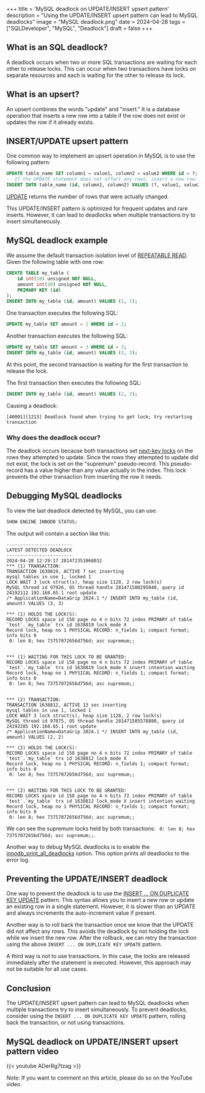 +++
title = 'MySQL deadlock on UPDATE/INSERT upsert pattern'
description = "Using the UPDATE/INSERT upsert pattern can lead to MySQL deadlocks"
image = "MySQL deadlock.png"
date = 2024-04-28
tags = ["SQLDeveloper", "MySQL", "Deadlock"]
draft = false
+++

## What is an SQL deadlock?

A deadlock occurs when two or more SQL transactions are waiting for each other to release locks. This can occur when two transactions have locks on separate resources and each is waiting for the other to release its lock.

## What is an upsert?

An upsert combines the words "update" and "insert." It is a database operation that inserts a new row into a table if the row does not exist or updates the row if it already exists.

## INSERT/UPDATE upsert pattern

One common way to implement an upsert operation in MySQL is to use the following pattern:

```sql
UPDATE table_name SET column1 = value1, column2 = value2 WHERE id = ?;
-- If the UPDATE statement does not affect any rows, insert a new row:
INSERT INTO table_name (id, column1, column2) VALUES (?, value1, value2);
```

[UPDATE](https://dev.mysql.com/doc/refman/8.0/en/update.html) returns the number of rows that were actually changed.

This UPDATE/INSERT pattern is optimized for frequent updates and rare inserts. However, it can lead to deadlocks when multiple transactions try to insert simultaneously.

## MySQL deadlock example

We assume the default transaction isolation level of [REPEATABLE READ](https://dev.mysql.com/doc/refman/8.0/en/innodb-transaction-isolation-levels.html#isolevel_repeatable-read). Given the following table with one row:

```sql
CREATE TABLE my_table (
    id int(10) unsigned NOT NULL,
    amount int(10) unsigned NOT NULL,
    PRIMARY KEY (id)
);
INSERT INTO my_table (id, amount) VALUES (1, 1);
```

One transaction executes the following SQL:

```sql
UPDATE my_table SET amount = 2 WHERE id = 2;
```

Another transaction executes the following SQL:

```sql
UPDATE my_table SET amount = 3 WHERE id = 3;
INSERT INTO my_table (id, amount) VALUES (3, 3);
```

At this point, the second transaction is waiting for the first transaction to release the lock.

The first transaction then executes the following SQL:

```sql
INSERT INTO my_table (id, amount) VALUES (2, 2);
```

Causing a deadlock:

```
[40001][1213] Deadlock found when trying to get lock; try restarting transaction
```

### Why does the deadlock occur?

The deadlock occurs because both transactions set [next-key locks](https://dev.mysql.com/doc/refman/8.0/en/innodb-locking.html#innodb-next-key-locks) on the rows they attempted to update. Since the rows they attempted to update did not exist, the lock is set on the "supremum" pseudo-record. This pseudo-record has a value higher than any value actually in the index. This lock prevents the other transaction from inserting the row it needs.

## Debugging MySQL deadlocks

To view the last deadlock detected by MySQL, you can use:

```sql
SHOW ENGINE INNODB STATUS;
```

The output will contain a section like this:

```
------------------------
LATEST DETECTED DEADLOCK
------------------------
2024-04-28 12:29:17 281472351068032
*** (1) TRANSACTION:
TRANSACTION 1638819, ACTIVE 7 sec inserting
mysql tables in use 1, locked 1
LOCK WAIT 3 lock struct(s), heap size 1128, 2 row lock(s)
MySQL thread id 97926, OS thread handle 281471580295040, query id 24192112 192.168.65.1 root update
/* ApplicationName=DataGrip 2024.1 */ INSERT INTO my_table (id, amount) VALUES (3, 3)

*** (1) HOLDS THE LOCK(S):
RECORD LOCKS space id 158 page no 4 n bits 72 index PRIMARY of table `test`.`my_table` trx id 1638819 lock_mode X
Record lock, heap no 1 PHYSICAL RECORD: n_fields 1; compact format; info bits 0
 0: len 8; hex 73757072656d756d; asc supremum;;


*** (1) WAITING FOR THIS LOCK TO BE GRANTED:
RECORD LOCKS space id 158 page no 4 n bits 72 index PRIMARY of table `test`.`my_table` trx id 1638819 lock_mode X insert intention waiting
Record lock, heap no 1 PHYSICAL RECORD: n_fields 1; compact format; info bits 0
 0: len 8; hex 73757072656d756d; asc supremum;;


*** (2) TRANSACTION:
TRANSACTION 1638812, ACTIVE 13 sec inserting
mysql tables in use 1, locked 1
LOCK WAIT 3 lock struct(s), heap size 1128, 2 row lock(s)
MySQL thread id 97875, OS thread handle 281471585578880, query id 24192285 192.168.65.1 root update
/* ApplicationName=DataGrip 2024.1 */ INSERT INTO my_table (id, amount) VALUES (2, 2)

*** (2) HOLDS THE LOCK(S):
RECORD LOCKS space id 158 page no 4 n bits 72 index PRIMARY of table `test`.`my_table` trx id 1638812 lock_mode X
Record lock, heap no 1 PHYSICAL RECORD: n_fields 1; compact format; info bits 0
 0: len 8; hex 73757072656d756d; asc supremum;;


*** (2) WAITING FOR THIS LOCK TO BE GRANTED:
RECORD LOCKS space id 158 page no 4 n bits 72 index PRIMARY of table `test`.`my_table` trx id 1638812 lock_mode X insert intention waiting
Record lock, heap no 1 PHYSICAL RECORD: n_fields 1; compact format; info bits 0
 0: len 8; hex 73757072656d756d; asc supremum;;
```

We can see the supremum locks held by both transactions: ` 0: len 8; hex 73757072656d756d; asc supremum;;`.

Another way to debug MySQL deadlocks is to enable the [innodb_print_all_deadlocks](https://dev.mysql.com/doc/refman/8.0/en/innodb-parameters.html#sysvar_innodb_print_all_deadlocks) option. This option prints all deadlocks to the error log.

## Preventing the UPDATE/INSERT deadlock

One way to prevent the deadlock is to use the [INSERT ... ON DUPLICATE KEY UPDATE](https://dev.mysql.com/doc/refman/8.0/en/insert-on-duplicate.html) pattern. This syntax allows you to insert a new row or update an existing row in a single statement. However, it is slower than an UPDATE and always increments the auto-increment value if present.

Another way is to roll back the transaction once we know that the UPDATE did not affect any rows. This avoids the deadlock by not holding the lock while we insert the new row. After the rollback, we can retry the transaction using the above `INSERT ... ON DUPLICATE KEY UPDATE` pattern.

A third way is not to use transactions. In this case, the locks are released immediately after the statement is executed. However, this approach may not be suitable for all use cases.

## Conclusion

The UPDATE/INSERT upsert pattern can lead to MySQL deadlocks when multiple transactions try to insert simultaneously. To prevent deadlocks, consider using the `INSERT ... ON DUPLICATE KEY UPDATE` pattern, rolling back the transaction, or not using transactions.

## MySQL deadlock on UPDATE/INSERT upsert pattern video

{{< youtube ADerRg7tzag >}}

*Note:* If you want to comment on this article, please do so on the YouTube video.
